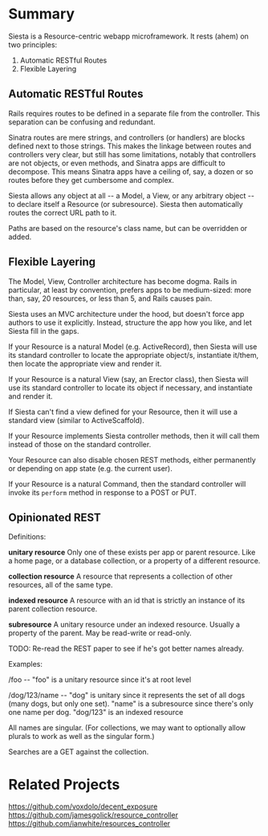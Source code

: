 # Summary

Siesta is a Resource-centric webapp microframework. It rests (ahem) on two principles:

1. Automatic RESTful Routes
2. Flexible Layering

## Automatic RESTful Routes

Rails requires routes to be defined in a separate file from the controller. This separation can be confusing and redundant.

Sinatra routes are mere strings, and controllers (or handlers) are blocks defined next to those strings. This makes the linkage between routes and controllers very clear, but still has some limitations, notably that controllers are not objects, or even methods, and Sinatra apps are difficult to decompose. This means Sinatra apps have a ceiling of, say, a dozen or so routes before they get cumbersome and complex.

Siesta allows any object at all -- a Model, a View, or any arbitrary object -- to declare itself a Resource (or subresource). Siesta then automatically routes the correct URL path to it.

Paths are based on the resource's class name, but can be overridden or added.

## Flexible Layering

The Model, View, Controller architecture has become dogma. Rails in particular, at least by convention, prefers apps to be medium-sized: more than, say, 20 resources, or less than 5, and Rails causes pain.

Siesta uses an MVC architecture under the hood, but doesn't force app authors to use it explicitly. Instead, structure the app how you like, and let Siesta fill in the gaps.

If your Resource is a natural Model (e.g. ActiveRecord), then Siesta will use its standard controller to locate the appropriate object/s, instantiate it/them, then locate the appropriate view and render it.

If your Resource is a natural View (say, an Erector class), then Siesta will use its standard controller to locate its object if necessary, and instantiate and render it.

If Siesta can't find a view defined for your Resource, then it will use a standard view (similar to ActiveScaffold).

If your Resource implements Siesta controller methods, then it will call them instead of those on the standard controller.

Your Resource can also disable chosen REST methods, either permanently or depending on app state (e.g. the current user).

If your Resource is a natural Command, then the standard controller will invoke its `perform` method in response to a POST or PUT.

## Opinionated REST

Definitions:

**unitary resource** Only one of these exists per app or parent resource. Like a home page, or a database collection, or a property of a different resource.

**collection resource** A resource that represents a collection of other resources, all of the same type.

**indexed resource** A resource with an id that is strictly an instance of its parent collection resource.

**subresource** A unitary resource under an indexed resource. Usually a property of the parent. May be read-write or read-only.

TODO: Re-read the REST paper to see if he's got better names already.

Examples:

/foo --
    "foo" is a unitary resource since it's at root level

/dog/123/name --
    "dog" is unitary since it represents the set of all dogs (many dogs, but only one set).
    "name" is a subresource since there's only one name per dog.
    "dog/123" is an indexed resource

All names are singular. (For collections, we may want to optionally allow plurals to work as well as the singular form.)

Searches are a GET against the collection.

# Related Projects

<https://github.com/voxdolo/decent_exposure>
<https://github.com/jamesgolick/resource_controller>
<https://github.com/ianwhite/resources_controller>

